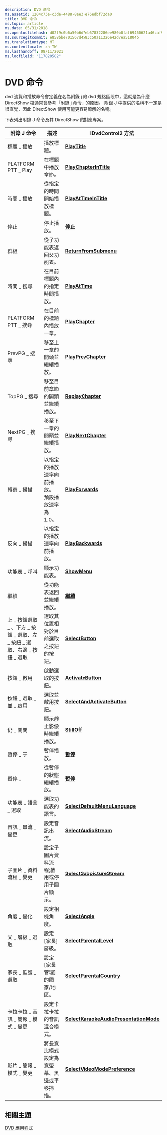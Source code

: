 ```yaml
---
description: DVD 命令
ms.assetid: 1204c73e-c3de-4488-8ee3-e76edbf72da0
title: DVD 命令
ms.topic: article
ms.date: 05/31/2018
ms.openlocfilehash: d02f9c0b6a50b6d7eb67832286ee980b0faf69460621a46caf98089efc24b19c
ms.sourcegitcommit: e858bbe701567d4583c50a11326e42d7ea51804b
ms.translationtype: MT
ms.contentlocale: zh-TW
ms.lasthandoff: 08/11/2021
ms.locfileid: "117820582"
---
```

# <a name="dvd-commands"></a>DVD 命令

dvd 流覽和播放命令會定義在名為附錄 j 的 dvd 規格區段中，這就是為什麼 DirectShow 檔通常會參考「附錄 j 命令」的原因。 附錄 J 中提供的名稱不一定是很直覺，因此 DirectShow 使用可能更容易瞭解的名稱。

下表列出附錄 J 命令及其 DirectShow 的對應專案。



| 附錄 J 命令                                                                           | 描述                                                                  | IDvdControl2 方法                                                                           |
|-------------------------------------------------------------------------------------------|------------------------------------------------------------------------------|-----------------------------------------------------------------------------------------------|
| 標題 \_ 播放                                                                               | 播放標題。                                                                | [**PlayTitle**](/windows/desktop/api/Strmif/nf-strmif-idvdcontrol2-playtitle)                                                   |
| PLATFORM PTT \_ Play                                                                                 | 在標題中播放章節。                                                   | [**PlayChapterInTitle**](/windows/desktop/api/Strmif/nf-strmif-idvdcontrol2-playchapterintitle)                                 |
| 時間 \_ 播放                                                                                | 從指定的時間開始播放標題。                                 | [**PlayAtTimeInTitle**](/windows/desktop/api/Strmif/nf-strmif-idvdcontrol2-playattimeintitle)                                   |
| 停止                                                                                      | 停止播放。                                                               | [**停止**](/windows/desktop/api/Strmif/nf-strmif-idvdcontrol2-stop)                                                             |
| 群組                                                                                      | 從子功能表返回父功能表。                                    | [**ReturnFromSubmenu**](/windows/desktop/api/Strmif/nf-strmif-idvdcontrol2-returnfromsubmenu)                                   |
| 時間 \_ 搜尋                                                                              | 在目前標題內的指定時間播放。                           | [**PlayAtTime**](/windows/desktop/api/Strmif/nf-strmif-idvdcontrol2-playattime)                                                 |
| PLATFORM PTT \_ 搜尋                                                                               | 在目前的標題內播放一章。                                     | [**PlayChapter**](/windows/desktop/api/Strmif/nf-strmif-idvdcontrol2-playchapter)                                               |
| PrevPG \_ 搜尋                                                                            | 移至上一章的開頭並繼續播放。                 | [**PlayPrevChapter**](/windows/desktop/api/Strmif/nf-strmif-idvdcontrol2-playprevchapter)                                       |
| TopPG \_ 搜尋                                                                             | 移至目前章節的開頭並繼續播放。                  | [**ReplayChapter**](/windows/desktop/api/Strmif/nf-strmif-idvdcontrol2-replaychapter)                                           |
| NextPG \_ 搜尋                                                                            | 移至下一章的開頭並繼續播放。                     | [**PlayNextChapter**](/windows/desktop/api/Strmif/nf-strmif-idvdcontrol2-playnextchapter)                                       |
| 轉寄 \_ 掃描                                                                             | 以指定的播放速率向前播放。 預設播放速率為1.0。 | [**PlayForwards**](/windows/desktop/api/Strmif/nf-strmif-idvdcontrol2-playforwards)                                             |
| 反向 \_ 掃描                                                                            | 以指定的播放速率向前播放。                                  | [**PlayBackwards**](/windows/desktop/api/Strmif/nf-strmif-idvdcontrol2-playbackwards)                                           |
| 功能表 \_ 呼叫                                                                                | 顯示功能表。                                                                 | [**ShowMenu**](/windows/desktop/api/Strmif/nf-strmif-idvdcontrol2-showmenu)                                                     |
| 繼續                                                                                    | 從功能表返回並繼續播放。                                      | [**繼續**](/windows/desktop/api/Strmif/nf-strmif-idvdcontrol2-resume)                                                         |
| 上 \_ 按鈕選取 \_ 、下方 \_ 按鈕 \_ 選取、左 \_ 按鈕 \_ 選取、右邊 \_ 按鈕 \_ 選取 | 選取其位置相對於目前選取之按鈕的按鈕。 | [**SelectButton**](/windows/desktop/api/Strmif/nf-strmif-idvdcontrol2-selectbutton)                                             |
| 按鈕 \_ 啟用                                                                          | 啟動選取的按鈕。                                                | [**ActivateButton**](/windows/desktop/api/Strmif/nf-strmif-idvdcontrol2-activatebutton)                                         |
| 按鈕 \_ 選取 \_ 並 \_ 啟用                                                             | 選取並啟用按鈕。                                                | [**SelectAndActivateButton**](/windows/desktop/api/Strmif/nf-strmif-idvdcontrol2-selectandactivatebutton)                       |
| 仍 \_ 關閉                                                                                | 顯示靜止影像時繼續播放。                               | [**StillOff**](/windows/desktop/api/Strmif/nf-strmif-idvdcontrol2-stilloff)                                                     |
| 暫停 \_ 于                                                                                 | 暫停播放。                                                              | [**暫停**](/windows/desktop/api/Strmif/nf-strmif-idvdcontrol2-pause)                                                           |
| 暫停 \_                                                                                | 從暫停的狀態繼續播放。                                       | [**暫停**](/windows/desktop/api/Strmif/nf-strmif-idvdcontrol2-pause)                                                           |
| 功能表 \_ 語言 \_ 選取                                                                    | 選取功能表的語言。                                               | [**SelectDefaultMenuLanguage**](/windows/desktop/api/Strmif/nf-strmif-idvdcontrol2-selectdefaultmenulanguage)                   |
| 音訊 \_ 串流 \_ 變更                                                                     | 設定音訊串流。                                                        | [**SelectAudioStream**](/windows/desktop/api/Strmif/nf-strmif-idvdcontrol2-selectaudiostream)                                   |
| 子圖片 \_ 資料流程 \_ 變更                                                               | 設定子圖片資料流程;啟用或停用子圖片顯示。             | [**SelectSubpictureStream**](/windows/desktop/api/Strmif/nf-strmif-idvdcontrol2-selectsubpicturestream)                         |
| 角度 \_ 變化                                                                             | 設定相機角度。                                                        | [**SelectAngle**](/windows/desktop/api/Strmif/nf-strmif-idvdcontrol2-selectangle)                                               |
| 父 \_ 層級 \_ 選取                                                                   | 設定 [家長] 層級。                                                      | [**SelectParentalLevel**](/windows/desktop/api/Strmif/nf-strmif-idvdcontrol2-selectparentallevel)                               |
| 家長 \_ 監護 \_ 選取                                                                 | 設定 [家長管理] 的國家/地區。                              | [**SelectParentalCountry**](/windows/desktop/api/Strmif/nf-strmif-idvdcontrol2-selectparentalcountry)                           |
| 卡拉卡拉 \_ 音訊 \_ 簡報 \_ 模式 \_ 變更                                                | 設定卡拉卡拉的音訊混合模式。                                       | [**SelectKaraokeAudioPresentationMode**](/windows/desktop/api/Strmif/nf-strmif-idvdcontrol2-selectkaraokeaudiopresentationmode) |
| 影片 \_ 簡報 \_ 模式 \_ 變更                                                         | 將長寬比模式設定為寬螢幕、黑邊或平移掃描。             | [**SelectVideoModePreference**](/windows/desktop/api/Strmif/nf-strmif-idvdcontrol2-selectvideomodepreference)                   |



 

## <a name="related-topics"></a>相關主題

<dl> <dt>

[DVD 應用程式](dvd-applications.md)
</dt> </dl>

 

 



